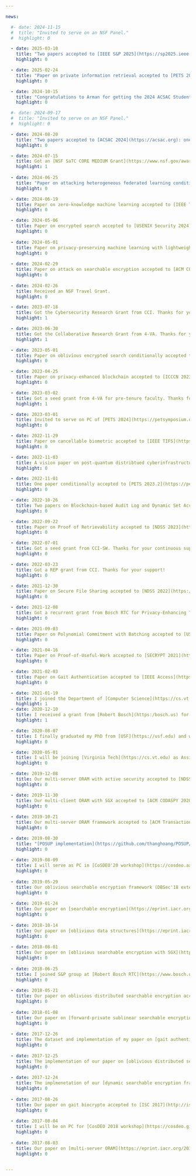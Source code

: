 ```yaml
---

news:

  #- date: 2024-11-15
  #  title: "Invited to serve on an NSF Panel." 
  #  highlight: 0

  - date: 2025-03-10
    title: "Two papers accepted to [IEEE S&P 2025](https://sp2025.ieee-security.org): one on encrypted search and one on certifcate revocation. Congratulations to Tung and, especially, Munshi for his first lead author paper!" 
    highlight: 0

  - date: 2025-02-24
    title: "Paper on private information retrieval accepted to [PETS 2025](https://petsymposium.org/cfp25.php). Congratulations to Hoang-Dung for his first lead author paper!" 
    highlight: 0

  - date: 2024-10-15
    title: "Congratulations to Arman for getting the 2024 ACSAC Student Conferenceship Award!" 
    highlight: 0

  #- date: 2024-09-17
  #  title: "Invited to serve on an NSF Panel." 
  #  highlight: 0

  - date: 2024-08-20
    title: "Two papers accepted to [ACSAC 2024](https://acsac.org): one on verifiable and privacy preserving machine learning and one (conditionally) on secure aggregation in federated learning (**Updated 09/16/24**: status changed to accepted). Congrats Arman for his first lead author paper!" 
    highlight: 0

  - date: 2024-07-15
    title: Got an [NSF SaTC CORE MEDIUM Grant](https://www.nsf.gov/awardsearch/showAward?AWD_ID=2350215&HistoricalAwards=false) for the project on distributed network security. Thanks for your support!
    highlight: 1
  
  - date: 2024-06-25
    title: "Paper on attacking heterogeneous federated learning conditionally accepted to [RAID 2024](https://raid2024.github.io). This work is part of Atharva's MS thesis, which he just successfully defended. Congrats Atharva! (**Updated 07/16/24**: status changed to accepted)"
    highlight: 0

  - date: 2024-06-19
    title: Paper on zero-knowledge machine learning accepted to [IEEE TDSC](https://ieeexplore.ieee.org/xpl/RecentIssue.jsp?punumber=8858). Congrats Haodi!
    highlight: 0

  - date: 2024-05-06
    title: Paper on encrypted search accepted to [USENIX Security 2024](https://www.usenix.org/conference/usenixsecurity24). Congrats Tung!
    highlight: 0
    
  - date: 2024-05-01
    title: Paper on privacy-preserving machine learning with lightweight secure hardware accepted to [PETS 2024](https://petsymposium.org).
    highlight: 0
  
  - date: 2024-02-29
    title: Paper on attack on searchable encryption accepted to [ACM CODASPY 2024](https://www.codaspy.org/2024/). This work is part of Jacob's MS thesis, which he just successfully defended. Congrats Jacob!
    highlight: 0
  
  - date: 2024-02-26
    title: Received an NSF Travel Grant.
    highlight: 0

  - date: 2023-07-18
    title: Got the Cybersecurity Research Grant from CCI. Thanks for your support!
    highlight: 1

  - date: 2023-06-30
    title: Got the Collaborative Research Grant from 4-VA. Thanks for your continuous support!
    highlight: 1

  - date: 2023-05-01
    title: Paper on oblivious encrypted search conditionally accepted to [PETS 2023.4](https://petsymposium.org).
    highlight: 0

  - date: 2023-04-25
    title: Paper on privacy-enhanced blockchain accepted to [ICCCN 2023](http://www.icccn.org).
    highlight: 0

  - date: 2023-03-02
    title: Got a seed grant from 4-VA for pre-tenure faculty. Thanks for your generous support!
    highlight: 1

  - date: 2023-03-01
    title: Invited to serve on PC of [PETS 2024](https://petsymposium.org/), [ACSAC 2023](https://www.acsac.org/), and [IEEE MASS 2023](https://cis.temple.edu/ieeemass2023/programcommittee.html). Also, invited to participate in [SaTC Vision 2.0 Workshop](https://cdis.wisc.edu/satc2/).
    highlight: 0

  - date: 2022-11-29
    title: Paper on cancellable biometric accepted to [IEEE TIFS](https://ieeexplore.ieee.org/xpl/RecentIssue.jsp?punumber=10206). Paper on zero-knowledge machine learning finally accepted to [PETS 2023.2](https://petsymposium.org).
    highlight: 0

  - date: 2022-11-03
    title: A vision paper on post-quantum distribtued cyberinfrastructure accepted to [IEEE TPS 2022](http://www.sis.pitt.edu/lersais/conference/tps/2022/).
    highlight: 0

  - date: 2022-11-01
    title: One paper conditionally accepted to [PETS 2023.2](https://petsymposium.org).
    highlight: 0

  - date: 2022-10-26
    title: Two papers on Blockchain-based Audit Log and Dynamic Set Accumulator accepted to [IEEE TPS 2022](http://www.sis.pitt.edu/lersais/conference/tps/2022/).
    highlight: 0

  - date: 2022-09-22
    title: Paper on Proof of Retrievability accepted to [NDSS 2023](https://www.ndss-symposium.org).
    highlight: 0

  - date: 2022-07-01
    title: Got a seed grant from CCI-SW. Thanks for your continuous support!
    highlight: 0

  - date: 2022-03-23
    title: Got a REP grant from CCI. Thanks for your support!
    highlight: 0

  - date: 2021-12-30
    title: Paper on Secure File Sharing accepted to [NDSS 2022](https://www.ndss-symposium.org).
    highlight: 0

  - date: 2021-12-08
    title: Got a recurrent grant from Bosch RTC for Privacy-Enhancing Technologies research. Many thanks for your continous support!
    highlight: 0

  - date: 2021-09-03
    title: Paper on Polynomial Commitment with Batching accepted to [USENIX Security 2022](https://www.usenix.org/conference/usenixsecurity22).
    highlight: 0

  - date: 2021-04-16
    title: Paper on Proof-of-Useful-Work accepted to [SECRYPT 2021](https://secrypt.org).
    highlight: 0

  - date: 2021-02-03
    title: Paper on Gait Authentication accepted to [IEEE Access](https://ieeexplore.ieee.org/abstract/document/9345743).
    highlight: 0

  - date: 2021-01-19
    title: I joined the Department of [Computer Science](https://cs.vt.edu) at [VT](https://vt.edu) as Assistant Professor!
    highlight: 1
  - date: 2020-12-10
    title: I received a grant from [Robert Bosch](https:/bosch.us) for Oblivious RAM research. Many thanks for your support!! 
    highlight: 1

  - date: 2020-08-07
    title: I finally graduated my PhD from [USF](https://usf.edu) and will be joining [CMU](https://cs.cmu.edu) as Postdoctoral Fellow hosted by Prof. [Elaine Shi](http://elaineshi.com).
    highlight: 0

  - date: 2020-05-01
    title: I will be joining [Virginia Tech](https://cs.vt.edu) as Assistant Professor in Spring 2021!
    highlight: 0

  - date: 2019-12-08
    title: Our multi-server ORAM with active security accepted to [NDSS 2020](https://www.ndss-symposium.org/).
    highlight: 0

  - date: 2019-11-30
    title: Our multi-client ORAM with SGX accepted to [ACM CODASPY 2020](http://www.codaspy.org/2020/).
    highlight: 0
    
  - date: 2019-10-21
    title: Our multi-server ORAM framework accepted to [ACM Transactions on Privacy and Security](https://tops.acm.org/).
    highlight: 0

  - date: 2019-08-30
    title: "[POSUP implementation](https://github.com/thanghoang/POSUP/) is now available!"
    highlight: 0
    
  - date: 2019-08-09
    title: I will serve as PC in [CoSDEO'20 workshop](https://cosdeo.aalto.fi) (affiliated with [PerCom'20](http://www.percom.org/)).
    highlight: 0
    
  - date: 2019-05-29
    title: Our oblivious searchable encryption framework (DBSec'18 extension) accepted to [Journal of Computer Security](https://www.iospress.nl/journal/journal-of-computer-security/).
    highlight: 0
    
  - date: 2019-01-24
    title: Our paper on [searchable encryption](https://eprint.iacr.org/2017/1237.pdf) accepted to IEEE Transactions on Services Computing.
    highlight: 0
    
  - date: 2018-10-14
    title: Our paper on [oblivious data structures](https://eprint.iacr.org/2017/1238.pdf) accepted to IEEE Transactions on Cloud Computing.
    highlight: 0
    
  - date: 2018-08-01
    title: Our paper on [oblivious searchable encryption with SGX](https://eprint.iacr.org/2018/247) accepted to [PETS 2019](https://petsymposium.org).
    highlight: 0
    
  - date: 2018-06-25
    title: I joined S&P group at [Robert Bosch RTC](https://www.bosch.us/) in Pittburgh, PA for 2018 summer internship.
    highlight: 0
 
  - date: 2018-05-21
    title: Our paper on oblivious distributed searchable encryption accepted to [IFIP DBSec 2018](https://dbsec18.unibg.it/). We got **Best Paper Award!**
    highlight: 0
 
  - date: 2018-01-08
    title: Our paper on [forward-private sublinear searchable encryption](https://eprint.iacr.org/2017/1222)  accepted to [IEEE ICC 2018](http://icc2018.ieee-icc.org).
    highlight: 0
 
  - date: 2017-12-26
    title: The dataset and implementation of my paper on [gait authentication](https://arxiv.org/abs/1602.03199) are now [available](https://github.com/thanghoang/GaitAuth).
    highlight: 0
 
  - date: 2017-12-25
    title: The implementation of our paper on [oblivious distributed searchable encryption](https://eprint.iacr.org/2017/1158) is now [available](https://github.com/thanghoang/ODSE).
    highlight: 0
 
  - date: 2017-12-24
    title: The implmenetation of our [dynamic searchable encryption framework](https://eprint.iacr.org/2017/1237) is now [available](https://github.com/thanghoang/IM-DSSE).
    highlight: 0
 
  - date: 2017-08-26
    title: Our paper on gait biocrypto accepted to [ISC 2017](http://isc2017.vgu.edu.vn).
    highlight: 0
 
  - date: 2017-08-04
    title: I will be on PC for [CosDEO 2018 workshop](https://cosdeo.github.io/) (affiliated with [PerCom 2018](http://www.percom.org/)).
    highlight: 0
 
  - date: 2017-08-03
    title: Our paper on [multi-server ORAM](https://eprint.iacr.org/2017/819) accepted to [CCS 2017](https://ccs2017.sigsac.org).
    highlight: 0
  

---
```


